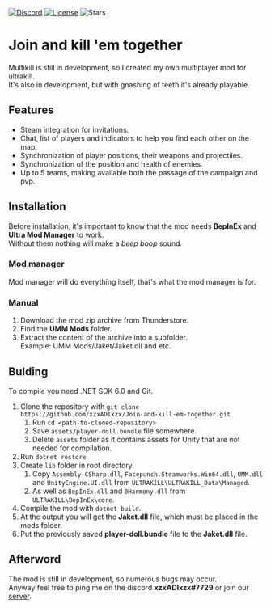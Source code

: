 [![Discord](https://img.shields.io/badge/discord-server-5865F2?style=for-the-badge&logo=discord&logoColor=white)](https://discord.gg/USpt3hCBgn)
[![License](https://img.shields.io/github/license/xzxADIxzx/Join-and-kill-em-together?style=for-the-badge)](https://github.com/xzxADIxzx/Join-and-kill-em-together/blob/main/LICENSE)
![Stars](https://img.shields.io/github/stars/xzxADIxzx/Join-and-kill-em-together?style=for-the-badge&logo=githubsponsors&color=EA4AAA)

# Join and kill 'em together
Multikill is still in development, so I created my own multiplayer mod for ultrakill.   
It's also in development, but with gnashing of teeth it's already playable.

## Features
* Steam integration for invitations.
* Chat, list of players and indicators to help you find each other on the map.
* Synchronization of player positions, their weapons and projectiles.
* Synchronization of the position and health of enemies.
* Up to 5 teams, making available both the passage of the campaign and pvp.

## Installation
Before installation, it's important to know that the mod needs **BepInEx** and **Ultra Mod Manager** to work.   
Without them nothing will make a *beep boop* sound.

### Mod manager
Mod manager will do everything itself, that's what the mod manager is for.

### Manual
1. Download the mod zip archive from Thunderstore.
2. Find the **UMM Mods** folder.
3. Extract the content of the archive into a subfolder.   
Example: UMM Mods/Jaket/Jaket.dll and etc.

## Bulding
To compile you need .NET SDK 6.0 and Git.

1. Clone the repository with `git clone https://github.com/xzxADIxzx/Join-and-kill-em-together.git`
   1. Run `cd <path-to-cloned-repository>`
   2. Save `assets/player-doll.bundle` file somewhere.
   3. Delete `assets` folder as it contains assets for Unity that are not needed for compilation.
2. Run `dotnet restore`
3. Create `lib` folder in root directory.
   1. Copy `Assembly-CSharp.dll`, `Facepunch.Steamworks.Win64.dll`, `UMM.dll` and `UnityEngine.UI.dll` from `ULTRAKILL\ULTRAKILL_Data\Managed`.
   2. As well as `BepInEx.dll` and `0Harmony.dll` from `ULTRAKILL\BepInEx\core`.
4. Compile the mod with `dotnet build`.
5. At the output you will get the **Jaket.dll** file, which must be placed in the mods folder.
6. Put the previously saved **player-doll.bundle** file to the **Jaket.dll** file.

## Afterword
The mod is still in development, so numerous bugs may occur.   
Anyway feel free to ping me on the discord **xzxADIxzx#7729** or join our [server](https://discord.gg/USpt3hCBgn).
